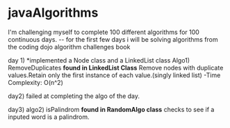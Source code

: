 # javaAlgorithms
I'm challenging myself to complete 100 different algorithms for 100 continuous days.
-- for the first few days i will be solving algorithms from the coding dojo algorithm challenges book

day 1)
*implemented a Node class and a LinkedList class
Algo1) RemoveDuplicates
**found in LinkedList Class**
Remove nodes with duplicate values.Retain only the first instance of each value.(singly linked list) 
  -Time Complexity: O(n^2)

day2)
failed at completing the algo of the day.

day3)
algo2) isPalindrom
**found in RandomAlgo class**
checks to see if a inputed word is a palindrom.

